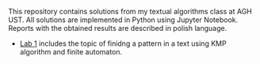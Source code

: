 This repository contains solutions from my textual algorithms class at AGH UST. All solutions are implemented in Python using Jupyter Notebook. Reports with the obtained results are described in polish language.

* [Lab 1](https://github.com/pvtrov/Textual-Algorithms/tree/main/lab_1) includes the topic of finidng a pattern in a text using KMP algorithm and finite automaton.

